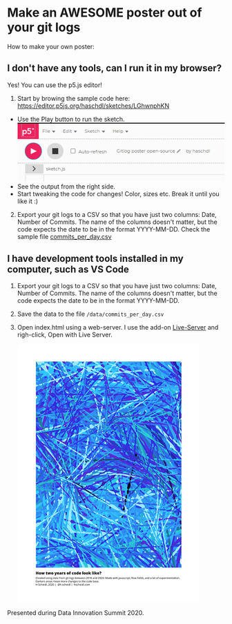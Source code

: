 # Make an AWESOME poster out of your git logs

How to make your own poster:

## I don't have any tools, can I run it in my browser?

Yes! You can use the p5.js editor!

1. Start by browing the sample code here: https://editor.p5js.org/haschdl/sketches/LGhwnphKN

* Use the Play button to run the sketch. 
![](.github/2020-10-15-12-29-14.png)
* See the output from the right side.
* Start tweaking the code for changes! Color, sizes etc. Break it until you like it :)

2. Export your git logs to a CSV so that you have just two columns: Date, Number of Commits.
The name of the columns doesn't matter, but the code expects the date to be in the format YYYY-MM-DD. 
Check the sample file [commits_per_day.csv](/p5js/gitlogposter/data/commits_per_day.csv)


## I have development tools installed in my computer, such as VS Code

1. Export your git logs to a CSV so that you have just two columns: Date, Number of Commits.
The name of the columns doesn't matter, but the code expects the date to be in the format YYYY-MM-DD.

2. Save the data to the file `/data/commits_per_day.csv`

3. Open index.html using a web-server. I use the add-on [Live-Server](https://marketplace.visualstudio.com/items?itemName=ritwickdey.LiveServer) and righ-click,  Open with Live Server.

    ![](.github/poster_example_small.png)



Presented during Data Innovation Summit 2020.
